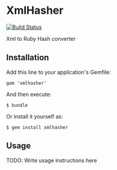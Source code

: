 # XmlHasher

[![Build Status](https://travis-ci.org/cloocher/xmlhasher.png)](https://travis-ci.org/cloocher/xmlhasher)

Xml to Ruby Hash converter

## Installation

Add this line to your application's Gemfile:

    gem 'xmlhasher'

And then execute:

    $ bundle

Or install it yourself as:

    $ gem install xmlhasher

## Usage

TODO: Write usage instructions here
